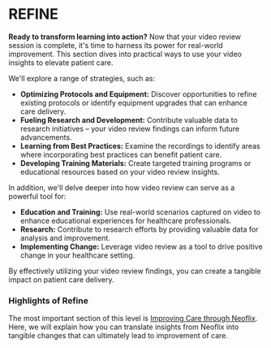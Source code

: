 # REFINE

**Ready to transform learning into action?** Now that your video review session is complete, it's time to harness its power for real-world improvement. This section dives into practical ways to use your video insights to elevate patient care.

We'll explore a range of strategies, such as:

* **Optimizing Protocols and Equipment:** Discover opportunities to refine existing protocols or identify equipment upgrades that can enhance care delivery.
* **Fueling Research and Development:** Contribute valuable data to research initiatives – your video review findings can inform future advancements.
* **Learning from Best Practices:** Examine the recordings to identify areas where incorporating best practices can benefit patient care.
* **Developing Training Materials:** Create targeted training programs or educational resources based on your video review insights.

In addition, we'll delve deeper into how video review can serve as a powerful tool for:

* **Education and Training:** Use real-world scenarios captured on video to enhance educational experiences for healthcare professionals.
* **Research:** Contribute to research efforts by providing valuable data for analysis and improvement.
* **Implementing Change:** Leverage video review as a tool to drive positive change in your healthcare setting.

By effectively utilizing your video review findings, you can create a tangible impact on patient care delivery.

### Highlights of Refine

The most important section of this level is [Improving Care through Neoflix](12.-improving-care-through-the-neoflix-approach.md). Here, we will explain how you can translate insights from Neoflix into tangible changes that can ultimately lead to improvement of care.&#x20;
